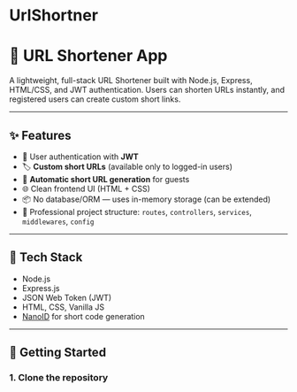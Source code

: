 # UrlShortner
# 🔗 URL Shortener App

A lightweight, full-stack URL Shortener built with Node.js, Express, HTML/CSS, and JWT authentication. Users can shorten URLs instantly, and registered users can create custom short links.

---

## ✨ Features

- 🔐 User authentication with **JWT**
- 🏷️ **Custom short URLs** (available only to logged-in users)
- 🔄 **Automatic short URL generation** for guests
- 🌐 Clean frontend UI (HTML + CSS)
- 📦 No database/ORM — uses in-memory storage (can be extended)
- 📁 Professional project structure: `routes`, `controllers`, `services`, `middlewares`, `config`

---

## 🧠 Tech Stack

- Node.js
- Express.js
- JSON Web Token (JWT)
- HTML, CSS, Vanilla JS
- [NanoID](https://github.com/ai/nanoid) for short code generation

---

## 🚀 Getting Started

### 1. Clone the repository

```bash
